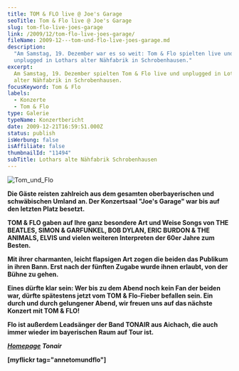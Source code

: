 ```yaml
---
title: TOM & FLO live @ Joe's Garage
seoTitle: Tom & Flo live @ Joe's Garage
slug: tom-flo-live-joes-garage
link: /2009/12/tom-flo-live-joes-garage/
fileName: 2009-12---tom-und-flo-live-joes-garage.md
description:
  "Am Samstag, 19. Dezember war es so weit: Tom & Flo spielten live und
  unplugged in Lothars alter Nähfabrik in Schrobenhausen."
excerpt:
  Am Samstag, 19. Dezember spielten Tom & Flo live und unplugged in Lothars
  alter Nähfabrik in Schrobenhausen.
focusKeyword: Tom & Flo
labels:
  - Konzerte
  - Tom & Flo
type: Galerie
typeName: Konzertbericht
date: 2009-12-21T16:59:51.000Z
status: publish
isWerbung: false
isAffiliate: false
thumbnailId: "11494"
subTitle: Lothars alte Nähfabrik Schrobenhausen
---
```


![Tom_und_Flo](http://cardamonchai.com/wp-content/uploads/2009/12/9915324134_eeaa627d60_z-640x427.jpg)

<strong>

Die Gäste reisten zahlreich aus dem gesamten oberbayerischen und schwäbischen
Umland an. Der Konzertsaal "Joe's Garage" war bis auf den letzten Platz besetzt.

TOM &amp; FLO gaben auf Ihre ganz besondere Art und Weise Songs von THE BEATLES,
SIMON &amp; GARFUNKEL, BOB DYLAN, ERIC BURDON &amp; THE ANIMALS, ELVIS und
vielen weiteren Interpreten der 60er Jahre zum Besten.

Mit ihrer charmanten, leicht flapsigen Art zogen die beiden das Publikum in
ihren Bann. Erst nach der fünften Zugabe wurde ihnen erlaubt, von der Bühne zu
gehen.

Eines dürfte klar sein: Wer bis zu dem Abend noch kein Fan der beiden war,
dürfte spätestens jetzt vom TOM &amp; Flo-Fieber befallen sein. Ein durch und
durch gelungener Abend, wir freuen uns auf das nächste Konzert mit TOM &amp;
FLO!

Flo ist außerdem Leadsänger der Band TONAIR aus Aichach, die auch immer wieder
im bayerischen Raum auf Tour ist.

<em> [Homepage](http://www.tom-und-flo.de/) Tonair</em>

[myflickr tag="annetomundflo"]
